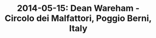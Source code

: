 ---
layout: show
title: '2014-05-15: Dean Wareham - Circolo dei Malfattori, Poggio Berni, Italy'
name: 2014-05-15-dean-wareham-circolo-dei-malfattori-poggio-berni-italy
artist-name: 'Dean Wareham'
show-venue: 'Circolo dei Malfattori, Poggio Berni, Italy'
show-setlist: 
show-date: 2014-05-15
show-radio: 
show-lastfm: 
show-cancelled: 
performers: [
  "Dean Wareham - guitar, vocals",
  "Britta Phiilips - bass, keyboards, vocals",
  "Raymond Richards - guitar, keyboards",
  "Roger Brogan - drums"
  ]
facebook-event-url: 
show-poster-url: 'http://media.fullofwishes.co.uk/05-dean_wareham/show_assets/2014-05-15/locandina-dean-wareham.jpg'
show-ticket-url: 
show-venue-website: 
show-additional: 
---